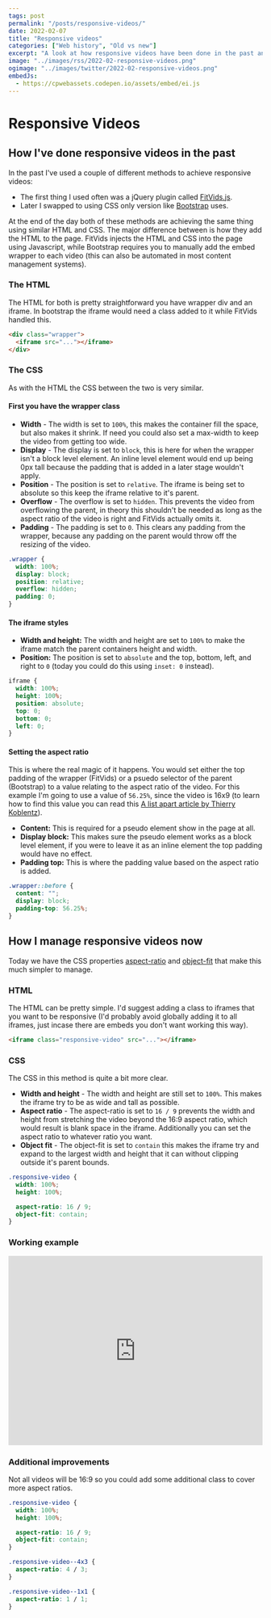 ```yaml
---
tags: post
permalink: "/posts/responsive-videos/"
date: 2022-02-07
title: "Responsive videos"
categories: ["Web history", "Old vs new"]
excerpt: "A look at how responsive videos have been done in the past and how we can do them now."
image: "../images/rss/2022-02-responsive-videos.png"
ogimage: "../images/twitter/2022-02-responsive-videos.png"
embedJs:
  - https://cpwebassets.codepen.io/assets/embed/ei.js
---
```


# Responsive Videos

## How I've done responsive videos in the past

In the past I've used a couple of different methods to achieve responsive videos:

- The first thing I used often was a jQuery plugin called [FitVids.js](http://fitvidsjs.com/).
- Later I swapped to using CSS only version like [Bootstrap](https://getbootstrap.com/docs/4.6/utilities/embed/) uses.

At the end of the day both of these methods are achieving the same thing using similar HTML and CSS. The major difference between is how they add the HTML to the page. FitVids injects the HTML and CSS into the page using Javascript, while Bootstrap requires you to manually add the embed wrapper to each video (this can also be automated in most content management systems).

### The HTML

The HTML for both is pretty straightforward you have wrapper div and an iframe. In bootstrap the iframe would need a class added to it while FitVids handled this.

```html
<div class="wrapper">
  <iframe src="..."></iframe>
</div>
```

### The CSS

As with the HTML the CSS between the two is very similar.

#### First you have the wrapper class

- **Width** - The width is set to `100%`, this makes the container fill the space, but also makes it shrink. If need you could also set a max-width to keep the video from getting too wide.
- **Display** - The display is set to `block`, this is here for when the wrapper isn't a block level element. An inline level element would end up being 0px tall because the padding that is added in a later stage wouldn't apply.
- **Position** - The position is set to `relative`. The iframe is being set to absolute so this keep the iframe relative to it's parent.
- **Overflow** - The overflow is set to `hidden`. This prevents the video from overflowing the parent, in theory this shouldn't be needed as long as the aspect ratio of the video is right and FitVids actually omits it.
- **Padding** - The padding is set to `0`. This clears any padding from the wrapper, because any padding on the parent would throw off the resizing of the video.

```css
.wrapper {
  width: 100%;
  display: block;
  position: relative;
  overflow: hidden;
  padding: 0;
}
```

#### The iframe styles

- **Width and height:** The width and height are set to `100%` to make the iframe match the parent containers height and width.
- **Position:** The position is set to `absolute` and the top, bottom, left, and right to `0` (today you could do this using `inset: 0` instead).

```css
iframe {
  width: 100%;
  height: 100%;
  position: absolute;
  top: 0;
  bottom: 0;
  left: 0;
}
```

#### Setting the aspect ratio

This is where the real magic of it happens. You would set either the top padding of the wrapper (FitVids) or a psuedo selector of the parent (Bootstrap) to a value relating to the aspect ratio of the video. For this example I'm going to use a value of `56.25%`, since the video is 16x9 (to learn how to find this value you can read this [A list apart article by Thierry Koblentz](https://alistapart.com/article/creating-intrinsic-ratios-for-video/)).

- **Content:** This is required for a pseudo element show in the page at all.
- **Display block:** This makes sure the pseudo element works as a block level element, if you were to leave it as an inline element the top padding would have no effect.
- **Padding top:** This is where the padding value based on the aspect ratio is added.

```css
.wrapper::before {
  content: "";
  display: block;
  padding-top: 56.25%;
}
```

## How I manage responsive videos now

Today we have the CSS properties [aspect-ratio](https://developer.mozilla.org/en-US/docs/Web/CSS/aspect-ratio) and [object-fit](https://developer.mozilla.org/en-US/docs/Web/CSS/object-fit) that make this much simpler to manage.

### HTML

The HTML can be pretty simple. I'd suggest adding a class to iframes that you want to be responsive (I'd probably avoid globally adding it to all iframes, just incase there are embeds you don't want working this way).

```html
<iframe class="responsive-video" src="..."></iframe>
```

### CSS

The CSS in this method is quite a bit more clear.

- **Width and height** - The width and height are still set to `100%`. This makes the iframe try to be as wide and tall as possible.
- **Aspect ratio** - The aspect-ratio is set to `16 / 9` prevents the width and height from stretching the video beyond the 16:9 aspect ratio, which would result is blank space in the iframe. Additionally you can set the aspect ratio to whatever ratio you want.
- **Object fit** - The object-fit is set to `contain` this makes the iframe try and expand to the largest width and height that it can without clipping outside it's parent bounds.

```css
.responsive-video {
  width: 100%;
  height: 100%;

  aspect-ratio: 16 / 9;
  object-fit: contain;
}
```

### Working example

<iframe height="375" style="width: 100%;" scrolling="no" title="Responsive video" src="https://codepen.io/craigwfox/embed/qBVRXJZ?default-tab=html%2Cresult" frameborder="no" loading="lazy" allowtransparency="true" allowfullscreen="true">
  See the Pen <a href="https://codepen.io/craigwfox/pen/qBVRXJZ">
  Responsive video</a> by Craig Fox (<a href="https://codepen.io/craigwfox">@craigwfox</a>)
  on <a href="https://codepen.io">CodePen</a>.
</iframe>

### Additional improvements

Not all videos will be 16:9 so you could add some additional class to cover more aspect ratios.

```css
.responsive-video {
  width: 100%;
  height: 100%;

  aspect-ratio: 16 / 9;
  object-fit: contain;
}

.responsive-video--4x3 {
  aspect-ratio: 4 / 3;
}

.responsive-video--1x1 {
  aspect-ratio: 1 / 1;
}
```
